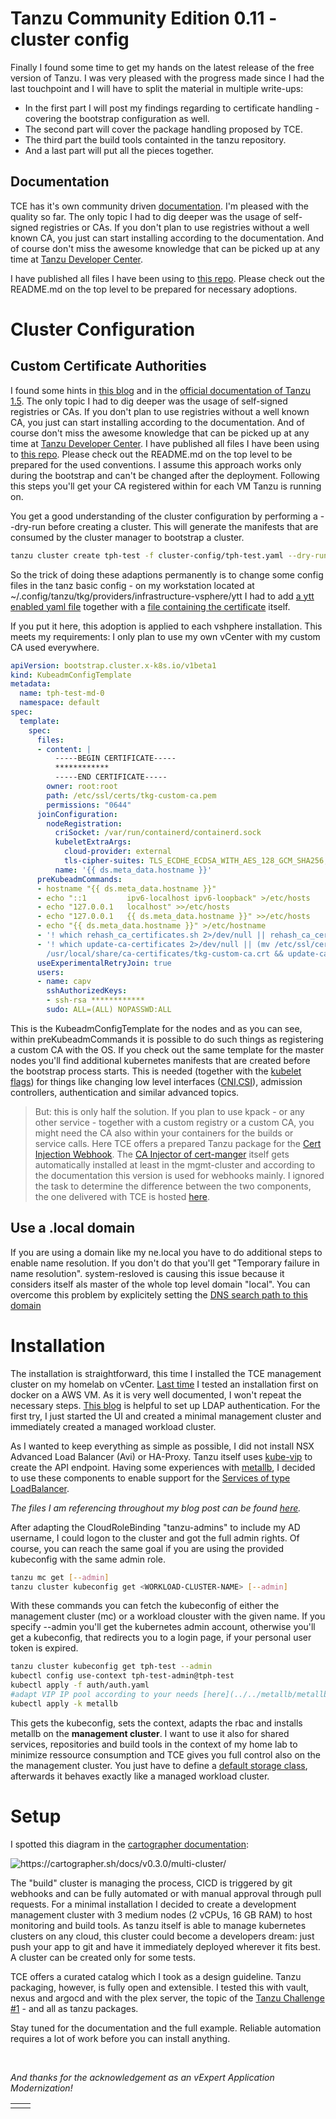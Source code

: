 # Tanzu Community Edition 0.11 - cluster config
Finally I found some time to get my hands on the latest release of the free version of Tanzu. I was very pleased with the progress made since I had the last touchpoint and I will have to split the material in multiple write-ups:
- In the first part I will post my findings regarding to certificate handling - covering the bootstrap configuration as well. 
- The second part will cover the package handling proposed by TCE. 
- The third part the build tools containted in the tanzu repository. 
- And a last part will put all the pieces together.
## Documentation
TCE has it's own community driven [documentation](https://tanzucommunityedition.io/docs/v0.11/). I'm pleased with the quality so far. The only topic I had to dig deeper was the usage of self-signed registries or CAs. If you don't plan to use registries without a well known CA, you just can start installing according to the documentation. And of course don't miss the awesome knowledge that can be picked up at any time at [Tanzu Developer Center](https://tanzu.vmware.com/developer/). 

I have published all files I have been using to [this repo](https://github.com/bluebossa63/tce-0.11.0). Please check out the README.md on the top level to be prepared for necessary adoptions.

# Cluster Configuration

## Custom Certificate Authorities
I found some hints in [this blog](https://neonmirrors.net/post/2020-10/using-custom-registries-with-tkg/) and in the [official documentation of Tanzu 1.5](https://docs.vmware.com/en/VMware-Tanzu-Kubernetes-Grid/1.5/vmware-tanzu-kubernetes-grid-15/GUID-cluster-lifecycle-secrets.html). The only topic I had to dig deeper was the usage of self-signed registries or CAs. If you don't plan to use registries without a well known CA, you just can start installing according to the documentation. And of course don't miss the awesome knowledge that can be picked up at any time at [Tanzu Developer Center](https://tanzu.vmware.com/developer/). I have published all files I have been using to [this repo](https://github.com/bluebossa63/tce-0.11.0). Please check out the README.md on the top level to be prepared for the used conventions.
I assume this approach works only during the bootstrap and can't be changed after the deployment. Following this steps you'll get your CA registered within for each VM Tanzu is running on.

You get a good understanding of the cluster configuration by performing a --dry-run before creating a cluster. This will generate the manifests that are consumed by the cluster manager to bootstrap a cluster.

```bash
tanzu cluster create tph-test -f cluster-config/tph-test.yaml --dry-run > cluster-config/tph-test-deploy.yaml
```
So the trick of doing these adaptions permanently is to change some config files in the tanz basic config - on my workstation located at ~/.config/tanzu/tkg/providers/infrastructure-vsphere/ytt I had to add [a ytt enabled yaml file](../../cluster-config/.config/tanzu/tkg/providers/infrastructure-vsphere/ytt/custom-ca.yaml) together with a [file containing the certificate](../../cluster-config/.config/tanzu/tkg/providers/infrastructure-vsphere/ytt/tkg-custom-ca.pem) itself.

If you put it here, this adoption is applied to each vshphere installation. This meets my requirements: I only plan to use my own vCenter with my custom CA used everywhere.

```yaml
apiVersion: bootstrap.cluster.x-k8s.io/v1beta1
kind: KubeadmConfigTemplate
metadata:
  name: tph-test-md-0
  namespace: default
spec:
  template:
    spec:
      files:
      - content: |
          -----BEGIN CERTIFICATE-----
          ************
          -----END CERTIFICATE-----
        owner: root:root
        path: /etc/ssl/certs/tkg-custom-ca.pem
        permissions: "0644"
      joinConfiguration:
        nodeRegistration:
          criSocket: /var/run/containerd/containerd.sock
          kubeletExtraArgs:
            cloud-provider: external
            tls-cipher-suites: TLS_ECDHE_ECDSA_WITH_AES_128_GCM_SHA256,TLS_ECDHE_RSA_WITH_AES_128_GCM_SHA256,TLS_ECDHE_ECDSA_WITH_CHACHA20_POLY1305,TLS_ECDHE_RSA_WITH_AES_256_GCM_SHA384,TLS_ECDHE_RSA_WITH_CHACHA20_POLY1305,TLS_ECDHE_ECDSA_WITH_AES_256_GCM_SHA384
          name: '{{ ds.meta_data.hostname }}'
      preKubeadmCommands:
      - hostname "{{ ds.meta_data.hostname }}"
      - echo "::1         ipv6-localhost ipv6-loopback" >/etc/hosts
      - echo "127.0.0.1   localhost" >>/etc/hosts
      - echo "127.0.0.1   {{ ds.meta_data.hostname }}" >>/etc/hosts
      - echo "{{ ds.meta_data.hostname }}" >/etc/hostname
      - '! which rehash_ca_certificates.sh 2>/dev/null || rehash_ca_certificates.sh'
      - '! which update-ca-certificates 2>/dev/null || (mv /etc/ssl/certs/tkg-custom-ca.pem
        /usr/local/share/ca-certificates/tkg-custom-ca.crt && update-ca-certificates)'
      useExperimentalRetryJoin: true
      users:
      - name: capv
        sshAuthorizedKeys:
        - ssh-rsa ************
        sudo: ALL=(ALL) NOPASSWD:ALL
```
This is the KubeadmConfigTemplate for the nodes and as you can see, within preKubeadmCommands it is possible to do such things as registering a custom CA with the OS. If you check out the same template for the master nodes you'll find additional kubernetes manifests that are created before the bootstrap process starts. This is needed (together with the [kubelet flags](https://kubernetes.io/docs/reference/command-line-tools-reference/kubelet/?ref=hackernoon.com)) for things like changing low level interfaces ([CNI](https://www.cni.dev/),[CSI](https://github.com/kubernetes-sigs/vsphere-csi-driver/tree/release-2.0/manifests/v2.0.2/vsphere-7.0/deploy)), admission controllers, authentication and similar advanced topics. 

> But: this is only half the solution. If you plan to use kpack - or any other service - together with a custom registry or a custom CA, you might need the CA also within your containers for the builds or service calls. Here TCE offers a prepared Tanzu package for the [Cert Injection Webhook](https://tanzucommunityedition.io/docs/v0.11/package-readme-cert-injection-webhook-0.1.1/). The [CA Injector of cert-manger](https://cert-manager.io/docs/concepts/ca-injector/) itself gets automatically installed at least in the mgmt-cluster and according to the documentation this version is used for webhooks mainly. I ignored the task to determine the difference between the two components, the one delivered with TCE is hosted [here](https://github.com/vmware-tanzu/cert-injection-webhook).

## Use a .local domain 

If you are using a domain like my ne.local you have to do additional steps to enable name resolution. If you don't do that you'll get "Temporary failure in name resolution". system-resloved is causing this issue because it considers itself als master of the whole top level domain "local". You can overcome this problem by explicitely setting the [DNS search path to this domain](https://docs.vmware.com/en/VMware-Tanzu-Kubernetes-Grid/1.5/vmware-tanzu-kubernetes-grid-15/GUID-tanzu-k8s-clusters-config-plans.html#resolve-local)

# Installation
The installation is straightforward, this time I installed the TCE management cluster on my homelab on vCenter. [Last time](https://vdan.niceneasy.ch/tanzu-challenge-1/) I tested an installation first on docker on a AWS VM. As it is very well documented, I won't repeat the necessary steps. [This blog](https://www.virtuallypotato.com/ldaps-authentication-tanzu-community-edition/) is helpful to set up LDAP authentication.
For the first try, I just started the UI and created a minimal management cluster and immediately created a managed workload cluster.

As I wanted to keep everything as simple as possible, I did not install NSX Advanced Load Balancer (Avi) or HA-Proxy. Tanzu itself uses [kube-vip](https://kube-vip.chipzoller.dev/docs/) to create the API endpoint. Having some experiences with [metallb](https://metallb.org/), I decided to use these components to enable support for the [Services of type LoadBalancer](https://kubernetes.io/docs/tasks/access-application-cluster/create-external-load-balancer/). 

*The files I am referencing throughout my blog post can be found [here](https://github.com/bluebossa63/tce-0.11.0).*

After adapting the CloudRoleBinding "tanzu-admins" to include my AD username, I could logon to the cluster and got the full admin rights. Of course, you can reach the same goal if you are using the provided kubeconfig with the same admin role.

```bash
tanzu mc get [--admin]
tanzu cluster kubeconfig get <WORKLOAD-CLUSTER-NAME> [--admin]
```

With these commands you can fetch the kubeconfig of either the management cluster (mc) or a workload clouster with the given name. If you specify --admin you'll get the kubernetes admin account, otherwise you'll get a kubeconfig, that redirects you to a login page, if your personal user token is expired.

```bash
tanzu cluster kubeconfig get tph-test --admin
kubectl config use-context tph-test-admin@tph-test
kubectl apply -f auth/auth.yaml
#adapt VIP IP pool according to your needs [here](../../metallb/metallb-cm.yml)
kubectl apply -k metallb
```
This gets the kubeconfig, sets the context, adapts the rbac and installs metallb on the **management cluster**. I want to use it also for shared services, repositories and build tools in the context of my home lab to minimize ressource consumption and TCE gives you full control also on the the management cluster. You just have to define a [default storage class](../../cluster-config/tce-storage-class.yaml), afterwards it behaves exactly like a managed workload cluster.

# Setup 

I spotted this diagram in the [cartographer documentation](https://cartographer.sh/docs/v0.3.0/multi-cluster/):

<img src="../part%201/images/multi-cluster.jpg" alt="https://cartographer.sh/docs/v0.3.0/multi-cluster/">

The "build" cluster is managing the process, CICD is triggered by git webhooks and can be fully automated or with manual approval through pull requests. For a minimal installation I decided to create a development management cluster with 3 medium nodes (2 vCPUs, 16 GB RAM) to host monitoring and build tools. As tanzu itself is able to manage kubernetes clusters on any cloud, this cluster could become a developers dream: just push your app to git and have it immediately deployed wherever it fits best. A cluster can be created only for some tests. 

TCE offers a curated catalog which I took as a design guideline. Tanzu packaging, however, is fully open and extensible. I tested this with vault, nexus and argocd and with the plex server, the topic of the [Tanzu Challenge #1](https://vdan.niceneasy.ch/tanzu-challenge-1/) - and all as tanzu packages.

Stay tuned for the documentation and the full example. Reliable automation requires a lot of work before you can install anything.

&nbsp;

*And thanks for the acknowledgement as an vExpert Application Modernization!*
<table style="border:none">
<tbody>
<tr style="border:none">
<td style="border:none"><img class="alignleft wp-image-26374 size-medium" src="https://vdan.niceneasy.ch/wp-content/uploads/2022/05/vExpert-App-Mod-2022-Badge.2.01-300x198.png" alt="" /></td>
<td style="border:none"><img class="wp-image-26373 alignright" src="https://vdan.niceneasy.ch/wp-content/uploads/2022/05/stars-300x203.png" alt=""  /></td>
</tr>
</tbody>
</table>

